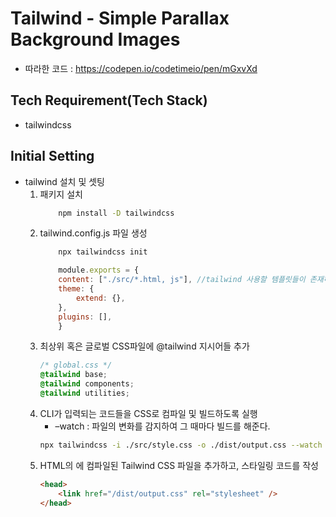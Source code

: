 # Tailwind - Simple Parallax Background Images
- 따라한 코드 : https://codepen.io/codetimeio/pen/mGxvXd

## Tech Requirement(Tech Stack)
* tailwindcss

## Initial Setting
* tailwind 설치 및 셋팅 
    1. 패키지 설치
        ```sh
            npm install -D tailwindcss
        ```
    2.  tailwind.config.js 파일 생성
        ```sh
            npx tailwindcss init
        ```
        ```js
            module.exports = {
            content: ["./src/*.html, js"], //tailwind 사용할 템플릿들이 존재하는 경로 지정
            theme: {
                extend: {},
            },
            plugins: [],
            }
        ```
    3. 최상위 혹은 글로벌 CSS파일에 @tailwind 지시어들 추가
        ```css
        /* global.css */
        @tailwind base;
        @tailwind components;
        @tailwind utilities;
        ```
    4. CLI가 입력되는 코드들을 CSS로 컴파일 및 빌드하도록 실행
        * –watch :  파일의 변화를 감지하여 그 때마다 빌드를 해준다.
        ```sh
        npx tailwindcss -i ./src/style.css -o ./dist/output.css --watch
        ```
    5. HTML의 <head>에 컴파일된 Tailwind CSS 파일을 추가하고, 스타일링 코드를 작성
        ```html
        <head>
            <link href="/dist/output.css" rel="stylesheet" />
        </head>
        ```
